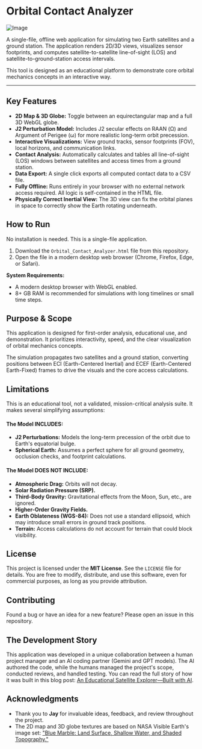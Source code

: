 # Orbital Contact Analyzer

![Image](https://github.com/user-attachments/assets/4912f8a8-bda7-45f5-b553-202cbc485017)

A single-file, offline web application for simulating two Earth satellites and a ground station. The application renders 2D/3D views, visualizes sensor footprints, and computes satellite-to-satellite line-of-sight (LOS) and satellite-to-ground-station access intervals.

This tool is designed as an educational platform to demonstrate core orbital mechanics concepts in an interactive way.

---

## Key Features

*   **2D Map & 3D Globe:** Toggle between an equirectangular map and a full 3D WebGL globe.
*   **J2 Perturbation Model:** Includes J2 secular effects on RAAN (Ω) and Argument of Perigee (ω) for more realistic long-term orbit precession.
*   **Interactive Visualizations:** View ground tracks, sensor footprints (FOV), local horizons, and communication links.
*   **Contact Analysis:** Automatically calculates and tables all line-of-sight (LOS) windows between satellites and access times from a ground station.
*   **Data Export:** A single click exports all computed contact data to a CSV file.
*   **Fully Offline:** Runs entirely in your browser with no external network access required. All logic is self-contained in the HTML file.
*   **Physically Correct Inertial View:** The 3D view can fix the orbital planes in space to correctly show the Earth rotating underneath.

## How to Run

No installation is needed. This is a single-file application.

1.  Download the `Orbital_Contact_Analyzer.html` file from this repository.
2.  Open the file in a modern desktop web browser (Chrome, Firefox, Edge, or Safari).

**System Requirements:**
*   A modern desktop browser with WebGL enabled.
*   8+ GB RAM is recommended for simulations with long timelines or small time steps.

## Purpose & Scope

This application is designed for first-order analysis, educational use, and demonstration. It prioritizes interactivity, speed, and the clear visualization of orbital mechanics concepts.

The simulation propagates two satellites and a ground station, converting positions between ECI (Earth-Centered Inertial) and ECEF (Earth-Centered Earth-Fixed) frames to drive the visuals and the core access calculations.

## Limitations

This is an educational tool, not a validated, mission-critical analysis suite. It makes several simplifying assumptions:

#### The Model **INCLUDES**:
*   **J2 Perturbations:** Models the long-term precession of the orbit due to Earth's equatorial bulge.
*   **Spherical Earth:** Assumes a perfect sphere for all ground geometry, occlusion checks, and footprint calculations.

#### The Model **DOES NOT INCLUDE**:
*   **Atmospheric Drag:** Orbits will not decay.
*   **Solar Radiation Pressure (SRP).**
*   **Third-Body Gravity:** Gravitational effects from the Moon, Sun, etc., are ignored.
*   **Higher-Order Gravity Fields.**
*   **Earth Oblateness (WGS-84):** Does not use a standard ellipsoid, which may introduce small errors in ground track positions.
*   **Terrain:** Access calculations do not account for terrain that could block visibility.

## License

This project is licensed under the **MIT License**. See the `LICENSE` file for details. You are free to modify, distribute, and use this software, even for commercial purposes, as long as you provide attribution.

## Contributing

Found a bug or have an idea for a new feature? Please open an issue in this repository.

## The Development Story

This application was developed in a unique collaboration between a human project manager and an AI coding partner (Gemini and GPT models). The AI authored the code, while the humans managed the project's scope, conducted reviews, and handled testing. You can read the full story of how it was built in this blog post: [An Educational Satellite Explorer—Built with AI](https://paulhenkiel.com/2025/10/21/two-satellite-explorer-footprints-los/).

## Acknowledgments

*   Thank you to **Jay** for invaluable ideas, feedback, and review throughout the project.
*   The 2D map and 3D globe textures are based on NASA Visible Earth's image set: ["Blue Marble: Land Surface, Shallow Water, and Shaded Topography."](https://visibleearth.nasa.gov/images/73751/blue-marble-land-surface-shallow-water-and-shaded-topography)
